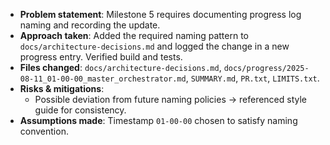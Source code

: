 - **Problem statement**: Milestone 5 requires documenting progress log naming and recording the update.
- **Approach taken**: Added the required naming pattern to `docs/architecture-decisions.md` and logged the change in a new progress entry. Verified build and tests.
- **Files changed**: `docs/architecture-decisions.md`, `docs/progress/2025-08-11_01-00-00_master_orchestrator.md`, `SUMMARY.md`, `PR.txt`, `LIMITS.txt`.
- **Risks & mitigations**:
  - Possible deviation from future naming policies → referenced style guide for consistency.
- **Assumptions made**: Timestamp `01-00-00` chosen to satisfy naming convention.
